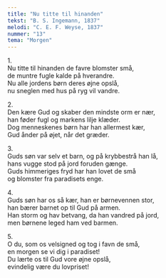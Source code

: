 ```yaml
---
title: "Nu titte til hinanden"
tekst: "B. S. Ingemann, 1837"
melodi: "C. E. F. Weyse, 1837"
nummer: "13"
tema: "Morgen"
---
```

1\.\
Nu titte til hinanden de favre blomster små,<br>
de muntre fugle kalde på hverandre.<br>
Nu alle jordens børn deres øjne opslå,<br>
nu sneglen med hus på ryg vil vandre.<br>

2\.\
Den kære Gud og skaber den mindste orm er nær,<br>
han føder fugl og markens lilje klæder.<br>
Dog menneskenes børn har han allermest kær,<br>
Gud ånder på øjet, når det græder.<br>

3\.\
Guds søn var selv et barn, og på krybbestrå han lå,<br>
hans vugge stod på jord foruden gænge.<br>
Guds himmeriges fryd har han lovet de små<br>
og blomster fra paradisets enge.<br>

4\.\
Guds søn har os så kær, han er børnevennen stor,<br>
han bærer barnet op til Gud på armen.<br>
Han storm og hav betvang, da han vandred på jord,<br>
men børnene leged ham ved barmen.<br>

5\.\
O du, som os velsigned og tog i favn de små,<br>
en morgen se vi dig i paradiset!<br>
Du lærte os til Gud vore øjne opslå,<br>
evindelig være du lovpriset!<br>
